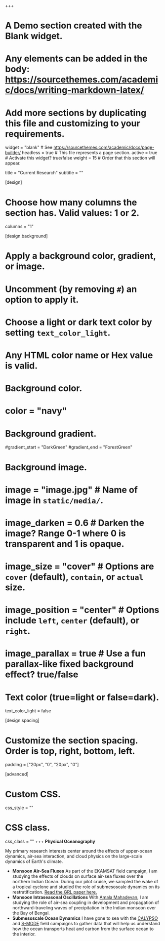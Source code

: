 +++
# A Demo section created with the Blank widget.
# Any elements can be added in the body: https://sourcethemes.com/academic/docs/writing-markdown-latex/
# Add more sections by duplicating this file and customizing to your requirements.

widget = "blank"  # See https://sourcethemes.com/academic/docs/page-builder/
headless = true  # This file represents a page section.
active = true  # Activate this widget? true/false
weight = 15  # Order that this section will appear.

title = "Current Research"
subtitle = ""

[design]
  # Choose how many columns the section has. Valid values: 1 or 2.
  columns = "1"

[design.background]
  # Apply a background color, gradient, or image.
  #   Uncomment (by removing `#`) an option to apply it.
  #   Choose a light or dark text color by setting `text_color_light`.
  #   Any HTML color name or Hex value is valid.

  # Background color.
  # color = "navy"

  # Background gradient.
  #gradient_start = "DarkGreen"
  #gradient_end = "ForestGreen"

  # Background image.
  # image = "image.jpg"  # Name of image in `static/media/`.
  # image_darken = 0.6  # Darken the image? Range 0-1 where 0 is transparent and 1 is opaque.
  # image_size = "cover"  #  Options are `cover` (default), `contain`, or `actual` size.
  # image_position = "center"  # Options include `left`, `center` (default), or `right`.
  # image_parallax = true  # Use a fun parallax-like fixed background effect? true/false

  # Text color (true=light or false=dark).
  text_color_light = false

[design.spacing]
  # Customize the section spacing. Order is top, right, bottom, left.
  padding = ["20px", "0", "20px", "0"]

[advanced]
 # Custom CSS.
 css_style = ""

 # CSS class.
 css_class = ""
+++
**Physical Oceanography**

My primary research interests center around the effects of upper-ocean dynamics, air-sea interaction, and cloud physics on the large-scale dynamics of Earth's climate. 
- **Monsoon Air-Sea Fluxes** As part of the EKAMSAT field campaign, I am studying the effects of clouds on surface air-sea fluxes over the northern Indian Ocean. During our pilot cruise, we sampled the wake of a tropical cyclone and studied the role of submesoscale dynamics on its restratification. [Read the GRL paper here.](https://agupubs.onlinelibrary.wiley.com/doi/full/10.1029/2024GL112413)
- **Monsoon Intraseasonal Oscillations** With [Amala Mahadevan](https://mahadevan.whoi.edu/), I am studying the role of air-sea coupling in development and propagation of northward-traveling waves of precipitation in the Indian monsoon over the Bay of Bengal.
- **Submesoscale Ocean Dynamics** I have gone to sea with the [CALYPSO](https://calypsodri.whoi.edu/) and [S-MODE](https://espo.nasa.gov/s-mode/content/S-MODE) field campaigns to gather data that will help us understand how the ocean transports heat and carbon from the surface ocean to the interior.
